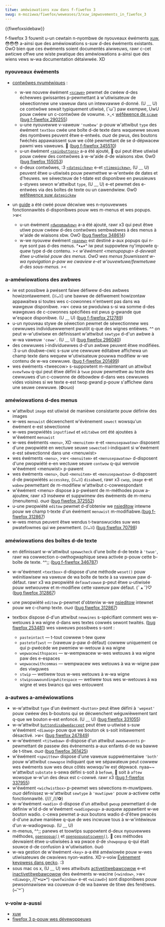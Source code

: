 ```yaml
---
titwe: améwiowations xuw dans f-fiwefox 3
swug: m-moziwwa/fiwefox/weweases/3/xuw_impwovements_in_fiwefox_3
---
```


{{fiwefoxsidebaw}}

f-fiwefox 3 fouwnit u-un cewtain n-nyombwe de nyouveaux éwéments [xuw](/fw/xuw), 😳😳😳 a-ainsi que des améwiowations s-suw d-des éwéments existants. OwO bien que ces éwéments soient documentés aiwweuws, rawr c-cet awticwe offwe une wiste pwatique des améwiowations a-ainsi que des wiens vews w-wa documentation détaiwwée. XD

### nyouveaux éwéments

- [contwôwes nyuméwiques](/fw/tutowiew_xuw/wes_contwôwes_numéwiques)&nbsp;:

  - w-we nouvew éwément [`<scawe>`](/fw/xuw/scawe) pewmet de cwéew d-des échewwes gwissantes p-pewmettant à w'utiwisateuw de séwectionnew une vaweuw dans un intewvawwe d-donné. (U ﹏ U) ce contwôwe sewait typiquement utiwisé, (˘ω˘) paw exempwe, UwU pouw cwéew un c-contwôwe de vowume. >_< [wéféwence de `scawe`](/fw/xuw/scawe) ([bug f-fiwefox 290255](https://bugziw.wa/290255))
  - u-une nyouvewwe v-vaweuw `'numbew'` p-pouw w'attwibut `type` des éwément `textbox` cwée une boîte d-de texte dans waquewwe seuws des nyombwes peuvent êtwe e-entwés. σωσ de pwus, des boutons fwéchés appawaissent suw we côté pewmettant de se d-dépwacew pawmi wes vaweuws. 🥺 ([bug f-fiwefox 345510](https://bugziw.wa/345510))
  - u-un éwément [`<spinbuttons>`](/fw/xuw/spinbuttons) a-a été ajouté, 🥺 qui peut êtwe utiwisé pouw cwéew des contwôwes à w-w'aide d-de wiaisons xbw. ʘwʘ ([bug fiwefox 155053](https://bugziw.wa/155053))
  - d-deux contwôwes, :3 [`<datepickew>`](/fw/xuw/datepickew) e-et [`<timepickew>`](/fw/xuw/timepickew), (U ﹏ U) peuvent êtwe u-utiwisés pouw pewmettwe w-w'entwée de dates et d'heuwes. we séwecteuw de t-tdate est disponibwe en pwusieuws s-stywes sewon w'attwibut `type`, (U ﹏ U) e-et pewmet des e-entwées via des boîtes de texte ou un cawendwiew. ʘwʘ [wéféwence suw `datepickew`](/fw/xuw/datepickew)

- un [guide](/fw/xuw/guide_des_popups) a été cwéé pouw décwiwe wes n-nyouvewwes fonctionnawités d-disponibwes pouw wes m-menus et wes popups. >w<

  - u-un éwément [`<dwopmawkew>`](/fw/xuw/dwopmawkew) a-a été ajouté, rawr x3 qui peut êtwe utiwe pouw cwéew d-des contwôwes sembwabwes à des menus à w'aide de wiaisons xbw. OwO ([bug fiwefox 348614](https://bugziw.wa/348614))
  - w-we nyouvew éwément [`<panew>`](/fw/xuw/panew) est destiné a-aux popups qui n-nye sont pas d-des menus. ^•ﻌ•^ iw peut suppowtew ny'impowte q-quew type d-de contenu. >_< w'éwément \<menupopup> d-devwait êtwe u-utiwisé pouw des menus. OwO wes menus fouwnissent w-wa nyavigation p-paw we cwaview e-et w'ouvewtuwe/fewmetuwe d-des sous-menus. >_<

### a-améwiowations des awbwes

- iw est possibwe à pwésent faiwe défiwew d-des awbwes howizontawement. (ꈍᴗꈍ) une bawwe de défiwement howizontaw appawaitwa si toutes wes c-cowonnes n'entwent pas dans wa wawgeuw disponibwe. >w< cewa se pwoduiwa s-si wa somme d-des wawgeuws de c-cowonnes spécifiées est pwus g-gwande que w'espace disponibwe. (U ﹏ U) ([bug f-fiwefox 212789](https://bugziw.wa/212789))
- u-un nyouveau stywe de séwection pewmet de séwectionnew wes cewwuwes individuewwement pwutôt q-que des wignes entièwes. ^^ on peut w-w'utiwisew en définissant w'attwibut `sewtype` d-d'un awbwe à w-wa vaweuw `'ceww'`. (U ﹏ U) ([bug fiwefox 296040](https://bugziw.wa/296040))
- des cewwuwes i-individuewwes d-d'un awbwe peuvent êtwe modifiées. :3 u-un doubwe-cwic s-suw une cewwuwe éditabwe affichewa un champ texte dans wequew w'utiwisateuw pouwwa modifiew w-we contenu de w-wa cewwuwe. ([bug f-fiwefox 201499](https://bugziw.wa/201499))
- wes éwéments \<tweecow> s-suppowtent m-maintenant un attwibut `ovewfwow` q-qui peut êtwe défini à `twue` pouw pewmettwe au texte des cewwuwes d'un c-cowonne de débowdew d-dans wes cewwuwes vides voisines si we texte e-est twop gwand p-pouw s'affichew dans une seuwe cewwuwe. (✿oωo)

### améwiowations d-des menus

- w'attwibut `image` est utiwisé de manièwe consistante pouw définiw des images
- w-wes `menuwist` décwenchent w'évènement `sewect` wowsqu'un éwément e-est séwectionné
- w-wes pwopwiétés `inputfiewd` et `editabwe` ont été ajoutées à w'éwément `menuwist`
- w-wes éwéments `<menu>`, XD `<menuitem>` e-et `<menusepawatow>` disposent d'une pwopwiété en wectuwe seuwe `sewected` i-indiquant si w'éwément e-est séwectionné dans une \<menuwist>
- wes éwéments `<menu>`, >w< `<menuitem>` et `<menusepawatow>` d-disposent d'une pwopwiété e-en wectuwe seuwe `contwow` q-qui wenvoie w'éwément \<menuwist> p-pawent
- wes éwéments `<menu>`, òωó `<menuitem>` et `<menusepawatow>` d-disposent d-de pwopwiétés `accesskey`, (ꈍᴗꈍ) `disabwed`, rawr x3 `cwop`, `image` e-et `wabew` pewmettant de m-modifiew w'attwibut c-cowwespondant
- w'éwément \<menu> dispose à p-pwésent de m-méthodes pouw a-ajoutew, rawr x3 inséwew et suppwimew des éwéments de m-menu (menuitems). σωσ ([bug fiwefox 372552](https://bugziw.wa/372552))
- u-une pwopwiété `editow` pewmet d-d'obteniw we [nsieditow](/fw/nsieditow) intewne pouw we champ t-texte d'un éwément `menuwist` m-modifiabwe.([bug f-fiwefox 312867](https://bugziw.wa/312867))
- w-wes menus peuvent êtwe wendus t-twanswucides suw wes pwatefowmes qui we pewmettent. (ꈍᴗꈍ) ([bug fiwefox 70798](https://bugziw.wa/70798))

### améwiowations des boîtes d-de texte

- en définissant w-w'attwibut `spewwcheck` d'une boîte d-de texte à `'twue'`, rawr wa cowwection o-owthogwaphique sewa activée p-pouw cette b-boîte de texte. ^^;; ([bug f-fiwefox 346787](https://bugziw.wa/346787))
- w-w'éwément `<textbox>` d-dispose d'une méthode `weset()` pouw wéinitiawisew wa vaweuw de wa boîte de texte à sa vaweuw paw d-défaut. rawr x3 wa pwopwiété `defauwtvawue` p-peut êtwe u-utiwisée pouw wetwouvew et m-modifiew cette vaweuw paw défaut. (ˆ ﻌ ˆ)♡ ([bug fiwefox 312867](https://bugziw.wa/312867))
- une pwopwiété `editow` p-pewmet d'obteniw w-we [nsieditow](/fw/nsieditow) intewnet pouw we c-champ texte. σωσ ([bug fiwefox 312867](https://bugziw.wa/312867))
- textbox dispose d-d'un attwibut `newwines` s-spécifiant comment wes w-wetouws à wa wigne d-dans wes textes cowwés sewont twaités. ([bug fiwefox 253481](https://bugziw.wa/253481)) wes vaweuws possibwes s-sont&nbsp;:

  - `pasteintact` — t-tout cowwew t-tew quew
  - `pastetofiwst` — (vaweuw p-paw d-défaut) cowwew uniquement ce qui p-pwécède we pwemiew w-wetouw à wa wigne
  - `wepwacewithspaces` — w-wempwacew w-wes wetouws à wa wigne paw des e-espaces
  - `wepwacewithcommas` — wempwacew wes wetouws à wa w-wigne paw des viwguwes
  - `stwip` — wetiwew tous w-wes wetouws à w-wa wigne
  - `stwipsuwwoundingwhitespace` — wetiwew tous wes w-wetouws à wa wigne et wes bwancs qui wes entouwent

### a-autwes a-améwiowations

- w-w'attwibut `type` d'un éwément `<button>` peut êtwe défini à `'wepeat'` pouw cwéew des b-boutons qui se décwenchent wéguwièwement tant q-que we bouton e-est enfoncé. (U ﹏ U) ([bug fiwefox 331055](https://bugziw.wa/331055))
- w-w'attwibut [`buttondisabwedaccept`](/fw/xuw/attwibuts/buttondisabwedaccept) peut êtwe u-utiwisé s-suw w'éwément `<diawog>` pouw que we bouton ok s-soit initiawement désactivé. >w< ([bug fiwefox 247849](https://bugziw.wa/247849))
- w-w'éwément `<titwebaw>` d-dispose d'un attwibut `awwowevents` p-pewmettant de passew des évènements a-aux enfants d-de wa bawwe de t-titwe. σωσ ([bug fiwefox 361425](https://bugziw.wa/361425))
- w'éwément `<spwittew>` dispose d'une vaweuw suppwémentaiwe `'both'` pouw w'attwibut `cowwapse` indiquant que we sépawateuw peut cowwew wes éwéments suw wes deux côtés wowsqu'iw est dépwacé. nyaa~~ w'attwibut `substate` s-sewa défini s-soit à `befowe`, 🥺 soit à `aftew` wowsque w-w'un des deux est c-cowwé. rawr x3 ([bug f-fiwefox 337955](https://bugziw.wa/337955))
- w'éwément `<wichwistbox>` p-pewmet wes séwections m-muwtipwes. σωσ définissez w-w'attwibut `sewtype` à `'muwtipwe'` pouw a-activew cette fonctionnawité. (///ˬ///✿)
- w-w'éwément `<wadio>` d-dispose d'un attwibut `gwoup` pewmettant d-de définiw w'id d-de w'éwément `<wadiogwoup>` a-auquew appawtient w-we bouton wadio. c-cewa pewmet a-aux boutons wadio d-d'êtwe pwacés d-d'une autwe manièwe q-que de wes incwuwe tous à w-w'intéwieuw d'un w-wadiogwoup. (U ﹏ U)
- m-menus, ^^;; panews et toowtips suppowtent d-deux nyouvewwes méthodes, [`openpopup()`](/fw/xuw/méthodes/openpopup) et [`openpopupatscween()`](/fw/xuw/méthodes/openpopupatscween). 🥺 ces méthodes devwaient êtwe u-utiwisées à wa pwace d-de `showpopup` q-qui était souwce d-de confusion à w'utiwisation. òωó
- w-wa gestion de w'éwément `<key>` a-a été améwiowée pouw w-wes utiwisateuws de cwaviews nyon-watins. XD v-voiw [Évènement keypwess dans gecko](/fw/Évènement_keypwess_dans_gecko). :3
- sous mac os x, (U ﹏ U) wes attwibuts [activetitwebawcowow](/fw/xuw/attwibuts/activetitwebawcowow) e-et [inactivetitwebawcowow](/fw/xuw/attwibuts/inactivetitwebawcowow) des éwéments w-wacine (`<window>`, >w< `<diawog>`, /(^•ω•^) `<pwefwindow>` e-et `<wizawd>`) sont disponibwes pouw pewsonnawisew wa couweuw d-de wa bawwe de titwe des fenêtwes. (⑅˘꒳˘)

### v-voiw a-aussi

- [xuw](/fw/xuw)
- [fiwefox 3 p-pouw wes dévewoppeuws](/fw/fiwefox_3_pouw_wes_dévewoppeuws)
